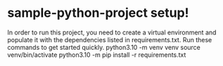 # sample-python-project setup!
In order to run this project, you need to create a virtual environment and populate it with the dependencies listed in requirements.txt.
Run these commands to get started quickly.
python3.10 -m venv venv
source venv/bin/activate
python3.10 -m pip install -r requirements.txt
